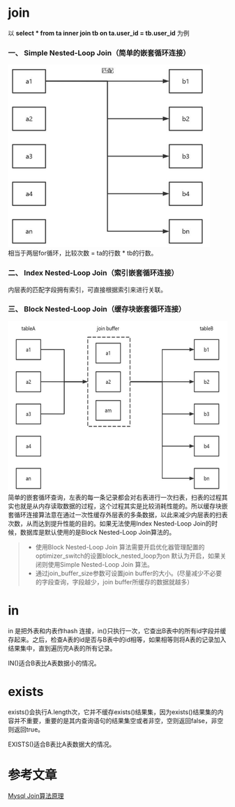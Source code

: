 # join
以 **select * from ta inner join tb on ta.user_id = tb.user_id** 为例
### 一、 Simple Nested-Loop Join（简单的嵌套循环连接）
<img src="https://raw.githubusercontent.com/dark-tone/notes/main/MySQL/imgs/2.jpg" weight="463" height="418"><br>
相当于两层for循环，比较次数 = ta的行数 * tb的行数。

### 二、 Index Nested-Loop Join（索引嵌套循环连接）

内层表的匹配字段拥有索引，可直接根据索引来进行关联。
### 三、 Block Nested-Loop Join（缓存块嵌套循环连接）
<img src="https://raw.githubusercontent.com/dark-tone/notes/main/MySQL/imgs/3.jpg" weight="580" height="390"><br>
简单的嵌套循环查询，左表的每一条记录都会对右表进行一次扫表，扫表的过程其实也就是从内存读取数据的过程，这个过程其实是比较消耗性能的。所以缓存块嵌套循环连接算法意在通过一次性缓存外层表的多条数据，以此来减少内层表的扫表次数，从而达到提升性能的目的。如果无法使用Index Nested-Loop Join的时候，数据库是默认使用的是Block Nested-Loop Join算法的。
>- 使用Block Nested-Loop Join 算法需要开启优化器管理配置的optimizer_switch的设置block_nested_loop为on 默认为开启，如果关闭则使用Simple Nested-Loop Join 算法。
>- 通过join_buffer_size参数可设置join buffer的大小。(尽量减少不必要的字段查询，字段越少，join buffer所缓存的数据就越多）

# in
in 是把外表和内表作hash 连接，in()只执行一次，它查出B表中的所有id字段并缓存起来。之后，检查A表的id是否与B表中的id相等，如果相等则将A表的记录加入结果集中，直到遍历完A表的所有记录。

IN()适合B表比A表数据小的情况。

# exists
exists()会执行A.length次，它并不缓存exists()结果集，因为exists()结果集的内容并不重要，重要的是其内查询语句的结果集空或者非空，空则返回false，非空则返回true。

EXISTS()适合B表比A表数据大的情况。
# 参考文章
[Mysql Join算法原理](https://zhuanlan.zhihu.com/p/54275505)